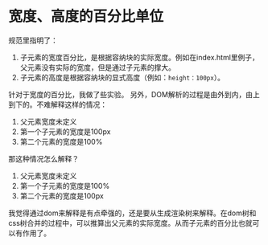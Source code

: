 # 宽度、高度的百分比单位

规范里指明了：
1. 子元素的宽度百分比，是根据容纳块的实际宽度。例如在index.html里例子，父元素没有实际的宽度，但是通过子元素的撑大。
2. 子元素的高度是根据容纳块的显式高度（例如：`height：100px`）。

针对于宽度的百分比，我做了些实验。
另外，DOM解析的过程是由外到内，由上到下的。不难解释这样的情况：
1. 父元素宽度未定义
2. 第一个子元素的宽度是100px
3. 第二个元素的宽度是100%

那这种情况怎么解释？
1. 父元素宽度未定义
2. 第一个子元素的宽度是100%
3. 第二个元素的宽度是100px

我觉得通过dom来解释是有点牵强的，还是要从生成渲染树来解释。在dom树和css树合并的过程中，可以推算出父元素的实际宽度。从而子元素的百分比也就可以有作用了。